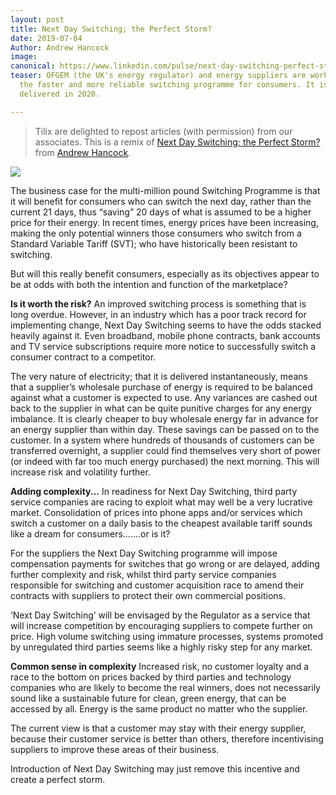 ```yaml
---
layout: post
title: Next Day Switching; the Perfect Storm?
date: 2019-07-04
Author: Andrew Hancock
image: 
canonical: https://www.linkedin.com/pulse/next-day-switching-perfect-storm-andrew-j-hancock/
teaser: OFGEM (the UK's energy regulator) and energy suppliers are working towards
  the faster and more reliable switching programme for consumers. It is due to be
  delivered in 2020.

---
```

> Tilix are delighted to repost articles (with permission) from our associates.  This is a remix of [Next Day Switching; the Perfect Storm?](https://www.linkedin.com/pulse/next-day-switching-perfect-storm-andrew-j-hancock/) from [Andrew Hancock](https://www.linkedin.com/in/andrewjhancock/).

![](http://www.tilix.uk.s3.amazonaws.com/forestry/Perfect_Storm_300x600.png)

The business case for the multi-million pound Switching Programme is that it will benefit for consumers who can switch the next day, rather than the current 21 days, thus “saving” 20 days of what is assumed to be a higher price for their energy. In recent times, energy prices have been increasing, making the only potential winners those consumers who switch from a Standard Variable Tariff (SVT); who have historically been resistant to switching.

But will this really benefit consumers, especially as its objectives appear to be at odds with both the intention and function of the marketplace?

**Is it worth the risk?**
An improved switching process is something that is long overdue. However, in an industry which has a poor track record for implementing change, Next Day Switching seems to have the odds stacked heavily against it. Even broadband, mobile phone contracts, bank accounts and TV service subscriptions require more notice to successfully switch a consumer contract to a competitor.

The very nature of electricity; that it is delivered instantaneously, means that a supplier’s wholesale purchase of energy is required to be balanced against what a customer is expected to use. Any variances are cashed out back to the supplier in what can be quite punitive charges for any energy imbalance. It is clearly cheaper to buy wholesale energy far in advance for an energy supplier than within day. These savings can be passed on to the customer. In a system where hundreds of thousands of customers can be transferred overnight, a supplier could find themselves very short of power (or indeed with far too much energy purchased) the next morning. This will increase risk and volatility further.

**Adding complexity...**
In readiness for Next Day Switching, third party service companies are racing to exploit what may well be a very lucrative market. Consolidation of prices into phone apps and/or services which switch a customer on a daily basis to the cheapest available tariff sounds like a dream for consumers…….or is it?

For the suppliers the Next Day Switching programme will impose compensation payments for switches that go wrong or are delayed, adding further complexity and risk, whilst third party service companies responsible for switching and customer acquisition race to amend their contracts with suppliers to protect their own commercial positions.

‘Next Day Switching’ will be envisaged by the Regulator as a service that will increase competition by encouraging suppliers to compete further on price. High volume switching using immature processes, systems promoted by unregulated third parties seems like a highly risky step for any market.

**Common sense in complexity**
Increased risk, no customer loyalty and a race to the bottom on prices backed by third parties and technology companies who are likely to become the real winners, does not necessarily sound like a sustainable future for clean, green energy, that can be accessed by all. Energy is the same product no matter who the supplier.

The current view is that a customer may stay with their energy supplier, because their customer service is better than others, therefore incentivising suppliers to improve these areas of their business.

Introduction of Next Day Switching may just remove this incentive and create a perfect storm.